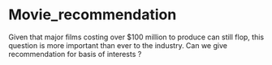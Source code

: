 # Movie_recommendation
Given that major films costing over $100 million to produce can still flop, this question is more important than ever to the industry. Can we give recommendation for basis of interests ?
